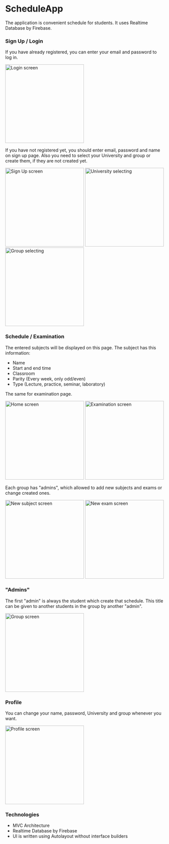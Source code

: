 # ScheduleApp
The application is convenient schedule for students. It uses Realtime Database by Firebase.

### Sign Up / Login
If you have already registered, you can enter your email and password to log in.

<img src="TimeTable_SU/Screenshots/enter.png" width=250 alt='Login screen'>

If you have not registered yet, you should enter email, password and name on sign up page. 
Also you need to select your University and group or create them, if they are not created yet.

<img src="TimeTable_SU/Screenshots/signUp.png" width=250 alt='Sign Up screen'> <img src="TimeTable_SU/Screenshots/uniSearch.png" width=250 alt='University selecting'> <img src="TimeTable_SU/Screenshots/groupSearch.png" width=250 alt='Group selecting'>

### Schedule / Examination

The entered subjects will be displayed on this page. The subject has this information:
 - Name
 - Start and end time
 - Classroom
 - Parity (Every week, only odd/even)
 - Type (Lecture, practice, seminar, laboratory)
 
The same for examination page.

<img src="TimeTable_SU/Screenshots/schedule.png" width=250 alt='Home screen'> <img src="TimeTable_SU/Screenshots/examsList.png" width=250 alt='Examination screen'>

Each group has "admins", which allowed to add new subjects and exams or change created ones.

<img src="TimeTable_SU/Screenshots/newSubject.png" width=250 alt='New subject screen'> <img src="TimeTable_SU/Screenshots/newExam.png" width=250 alt='New exam screen'>

### "Admins"

The first "admin" is always the student which create that schedule. 
This title can be given to another students in the group by another "admin".

<img src="TimeTable_SU/Screenshots/groupnew.png" width=250 alt='Group screen'>

### Profile

You can change your name, password, University and group whenever you want. 

<img src="TimeTable_SU/Screenshots/profile.png" width=250 alt='Profile screen'>

### Technologies

 - MVC Architecture
 - Realtime Database by Firebase
 - UI is written using Autolayout without interface builders
